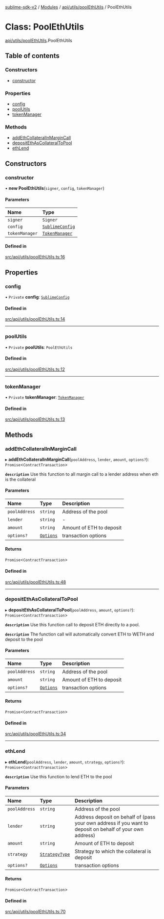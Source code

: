 [sublime-sdk-v2](../README.md) / [Modules](../modules.md) / [api/utils/poolEthUtils](../modules/api_utils_poolEthUtils.md) / PoolEthUtils

# Class: PoolEthUtils

[api/utils/poolEthUtils](../modules/api_utils_poolEthUtils.md).PoolEthUtils

## Table of contents

### Constructors

- [constructor](api_utils_poolEthUtils.PoolEthUtils.md#constructor)

### Properties

- [config](api_utils_poolEthUtils.PoolEthUtils.md#config)
- [poolUtils](api_utils_poolEthUtils.PoolEthUtils.md#poolutils)
- [tokenManager](api_utils_poolEthUtils.PoolEthUtils.md#tokenmanager)

### Methods

- [addEthCollateralInMarginCall](api_utils_poolEthUtils.PoolEthUtils.md#addethcollateralinmargincall)
- [depositEthAsCollateralToPool](api_utils_poolEthUtils.PoolEthUtils.md#depositethascollateraltopool)
- [ethLend](api_utils_poolEthUtils.PoolEthUtils.md#ethlend)

## Constructors

### constructor

• **new PoolEthUtils**(`signer`, `config`, `tokenManager`)

#### Parameters

| Name | Type |
| :------ | :------ |
| `signer` | `Signer` |
| `config` | [`SublimeConfig`](../interfaces/types_sublimeConfig.SublimeConfig.md) |
| `tokenManager` | [`TokenManager`](tokenManager.TokenManager.md) |

#### Defined in

[src/api/utils/poolEthUtils.ts:16](https://github.com/sublime-finance/sublime-sdk/blob/cbfce7e/src/api/utils/poolEthUtils.ts#L16)

## Properties

### config

• `Private` **config**: [`SublimeConfig`](../interfaces/types_sublimeConfig.SublimeConfig.md)

#### Defined in

[src/api/utils/poolEthUtils.ts:14](https://github.com/sublime-finance/sublime-sdk/blob/cbfce7e/src/api/utils/poolEthUtils.ts#L14)

___

### poolUtils

• `Private` **poolUtils**: `PoolEthUtils`

#### Defined in

[src/api/utils/poolEthUtils.ts:12](https://github.com/sublime-finance/sublime-sdk/blob/cbfce7e/src/api/utils/poolEthUtils.ts#L12)

___

### tokenManager

• `Private` **tokenManager**: [`TokenManager`](tokenManager.TokenManager.md)

#### Defined in

[src/api/utils/poolEthUtils.ts:13](https://github.com/sublime-finance/sublime-sdk/blob/cbfce7e/src/api/utils/poolEthUtils.ts#L13)

## Methods

### addEthCollateralInMarginCall

▸ **addEthCollateralInMarginCall**(`poolAddress`, `lender`, `amount`, `options?`): `Promise`<`ContractTransaction`\>

**`description`** Use this function to all margin call to a lender address when eth is the collateral

#### Parameters

| Name | Type | Description |
| :------ | :------ | :------ |
| `poolAddress` | `string` | Address of the pool |
| `lender` | `string` | - |
| `amount` | `string` | Amount of ETH to deposit |
| `options?` | [`Options`](../interfaces/types_Types.Options.md) | transaction options |

#### Returns

`Promise`<`ContractTransaction`\>

#### Defined in

[src/api/utils/poolEthUtils.ts:48](https://github.com/sublime-finance/sublime-sdk/blob/cbfce7e/src/api/utils/poolEthUtils.ts#L48)

___

### depositEthAsCollateralToPool

▸ **depositEthAsCollateralToPool**(`poolAddress`, `amount`, `options?`): `Promise`<`ContractTransaction`\>

**`description`** Use this function call to deposit ETH directly to a pool.

**`description`** The function call will automatically convert ETH to WETH and deposit to the pool

#### Parameters

| Name | Type | Description |
| :------ | :------ | :------ |
| `poolAddress` | `string` | Address of the pool |
| `amount` | `string` | Amount of ETH to deposit |
| `options?` | [`Options`](../interfaces/types_Types.Options.md) | transaction options |

#### Returns

`Promise`<`ContractTransaction`\>

#### Defined in

[src/api/utils/poolEthUtils.ts:34](https://github.com/sublime-finance/sublime-sdk/blob/cbfce7e/src/api/utils/poolEthUtils.ts#L34)

___

### ethLend

▸ **ethLend**(`poolAddress`, `lender`, `amount`, `strategy`, `options?`): `Promise`<`ContractTransaction`\>

**`description`** Use this function to lend ETH to the pool

#### Parameters

| Name | Type | Description |
| :------ | :------ | :------ |
| `poolAddress` | `string` | Address of the pool |
| `lender` | `string` | Address deposit on behalf of (pass your own address if you want to deposit on behalf of your own address) |
| `amount` | `string` | Amount of ETH to deposit |
| `strategy` | [`StrategyType`](../enums/types_Types.StrategyType.md) | Strategy to which the collateral is deposit |
| `options?` | [`Options`](../interfaces/types_Types.Options.md) | transaction options |

#### Returns

`Promise`<`ContractTransaction`\>

#### Defined in

[src/api/utils/poolEthUtils.ts:70](https://github.com/sublime-finance/sublime-sdk/blob/cbfce7e/src/api/utils/poolEthUtils.ts#L70)
